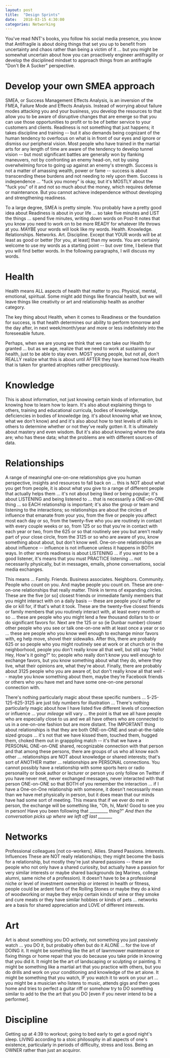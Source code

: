 ```yaml
---
layout: post
title:  "Design Sprints"
date:   2018-03-15 4:30:00
categories: Networking
---
```

You've read NNT's books, you follow his social media presence, you know that Antifragile is about doing things that set you up to benefit from uncertainty and chaos rather than being a victim of it ... but you might be somewhat uncertain about how you can proactively engineer antifragility or develop the disciplined mindset to approach things from an antifragile "Don't Be A Sucker" perspective.

# Develop your own SMEA approach
SMEA, or Success Management Effects Analysis, is an inversion of the FMEA, Failure Mode and Effects Analysis.  Instead of worrying about failure modes attacking you and your business, you develop the resources to that allow you to be aware of disruptive changes that are emerge so that you can use those opportunities to profit or to be of better service to your customers and clients. Readiness is not something that just happens; it takes discipline and training -- but it also demands being cognizant of the human tendency to overfocus on what is in front of our eyes and ignore or dismiss our peripheral vision. Most people who have trained in the martial arts for any length of time are aware of the tendency to develop tunnel vision -- but most significant battles are generally won by flanking maneuvers, not by confronting an enemy head-on, not by using overwhelming force to going up against an enemy's strength. Success is not a matter of amassing wealth, power or fame -- success is about transcending these burdens and not needing to rely upon them. Success is independence ... "fuck you money" is okay, but it's MOSTLY about the "fuck you" of it and not so much about the money, which requires defense or maintenance. But you cannot achieve independence without developing and strengthening readiness.

To a large degree, SMEA is pretty simple. You probably have a pretty good idea about Readiness is about in your life ... so take five minutes and LIST the things ... spend five minutes, writing down words on Post-It notes that you know you need to work on to be more READY for whatever life throws at you. MAYBE your words will look like my words. Health. Knowledge. Relationships. Networks. Art. Discipline. Except that YOUR words will be at least as good or better [for you, at least] than my words. You are certainly welcome to use my words as a starting point -- but over time, I believe that you will find better words. In the following paragraphs, I will discuss my words.  

# Health

Health means ALL aspects of health that matter to you. Physical, mental, emotional, spiritual. Some might add things like financial health, but we will leave things like creativity or art and relationship health as another category.

The key thing about Health, when it comes to Readiness or the foundation for success, is that health determines our ability to perform tomorrow and the day after, in next week/month/year and more or less indefinitely into the foreseeable future.

Perhaps, when we are young we think that we can take our Health for granted ... but as we age, realize that we need to work at sustaining our health, just to be able to stay even. MOST young people, but not all, don't REALLY realize what this is about until AFTER they have learned how Health that is taken for granted atrophies rather preciptiously.  

# Knowledge

This is about information, not just knowing certain kinds of information, but knowing how to learn how to learn. It's also about explaining things to others, training and educational curricula, bodies of knowledge, deficiencies in bodies of knowledge (eg. it's about knowing what we know, what we don't know) and and it's also about how to test levels of skills in others to determine whether or not they've really gotten it. It is ultimately about mastery and even wisdom. But it's also about knowing where the data are; who has these data; what the problems are with different sources of data.

# Relationships

A range of meaningful one-on-one relationships give you human perspective, insights and resources to fall back on ... this is NOT about what you get from people, it is about what you give to a range of different people that actually helps them ... it's not about being liked or being popular; it's about LISTENING and being listened to ... that is necessarily a ONE-on-ONE thing ... so EACH relationship is important; it's also the group or team and listening to the interactions; so relationships are about the circles of influence that emanate from your you, from the five or people you affect most each day or so, from the twenty-five who you are routinely in contact with every couple weeks or so, from 125 or so that you're in contact with each year or two, from the 625 or so that routinely see you but aren't really part of your close circle, from the 3125 or so who are aware of you, know something about about, but don't know well. One-on-one relationships are about influence -- influence is not influence unless it happens in BOTH ways. In other words readiness is about LISTENING ... if you want to be a good listener, it's means that you must PRACTICE listening ... not necessarily physically, but in messages, emails, phone conversations, social media exchanges.  

This means ... Family. Friends. Business associates. Neighbors. Community. People who count on you. And maybe people you count on. These are one-on-one relationships that really matter. Think in terms of expanding circles. These are the five [or so] closest friends or immediate family members that you might interact with on a daily basis -- these are people you'd suffer or die or kill for, if that's what it took. These are the twenty-five closest friends or family members that you routinely interact with, at least every month or so ... these are people who you might lend a few thousand dollars to to or do significant favors for. Next are the 125 or so (ie Dunbar number) closest other people who you see or talk one-on-one with at least once a year or so ... these are people who you know well enough to exchange minor favors with, eg help move, shovel their sidewalks. After this, there are probably 625 or so people who you might routinely see at work or at church or in the neighborhood, people you don't really know all that well, but still say "Hello! Hey, How's it going?" to; people who really don't know you well enough to exchange favors, but you know something about what they do, where they live, what their opinions are, what they're about. Finally, there are probably about 3125 people who you are aware of, but don't really know all that well -- maybe you know something about them, maybe they're Facebook friends or others who you have met and have some one-on-one personal connection with.

There's nothing particularly magic about these specific numbers ... 5-25-125-625-3125 are just tidy numbers for illustration ... There's nothing particularly magic about how I have listed five different levels of connection or influence ... your *mileage* will vary ... the point is that we all have people who are especially close to us and we all have others who are connected to us in a one-on-one fashion but are more distant. The IMPORTANT thing about relationships is that they are both ONE-on-ONE and seat-at-the-table sized groups ... it's not that we have kissed them, touched them, hugged them, choked them out in grapppling match -- it's that we have a PERSONAL ONE-on-ONE shared, recognizable connection with that person and that among these persons, there are groups of us who all know each other ... relationships are NOT about knowledge or shared interests; that's sort of ANOTHER matter ... relationships are PERSONAL connections. You cannot possibly have a relationship with some sports hero or radio personality or book author or lecturer or person you only follow on Twitter if you have never met, never exchanged messages, never interacted with that person ONE-on-ONE so that BOTH of you remember the interaction ... if I have a One-on-One relationship with someone, it doesn't necessarily mean than we have met physically in person, but it does mean that our minds have had some sort of meeting. This means that if we ever do met in person, the exchange will be something like, "Oh, hi, Mark! Good to see you in person! Have you been following that _________ thing?" *And then the conversation picks up where we left off last _______*   

# Networks

Professional colleagues [not co-workers]. Allies. Shared Passions. Interests. Influences These are NOT really relationships; they might become the basis for a relationship, but mostly they're just shared passions -- these are people who not only have a shared curiosity, but actually have a passion for very similar interests or maybe shared backgrounds (eg Marines, college alumni, same niche of a profession).  It doesn't have to be a professional niche or level of investment ownership or interest in health or fitness, people could be ardent fans of the Rolling Stones or maybe they do a kind of woodworking or maybe they enjoy certain kinds of wine or they smoke and cure meats or they have similar hobbies or kinds of pets ... networks are a basis for shared appreciation and LOVE of different interests.       

# Art

Art is about something you DO actively, not something you just passively watch ... you DO it, but probably often but do it ALONE ... for the love of DOING it. It might be something like the art of lawnmower maintenance or fixing things or home repair that you do because you take pride in knowing that you did it. It might be the art of landscaping or sculpting or painting. It might be something like a martial art that you practice with others, but you do drills and work on your conditioning and knowledge of the art alone. It might be something that you watch, IF you watch it to work on your art ... you might be a musician who listens to music, attends gigs and then goes home and tries to perfect a guitar riff or somehow try to DO something similar to add to the the art that you DO [even if you never intend to be a performer].

# Discipline

Getting up at 4:39 to workout; going to bed early to get a good night's sleep. LIVING according to a stoic philosophy in all aspects of one's existence, particularly in periods of difficulty, stress and loss. Being an OWNER rather than just an acquiror.   
